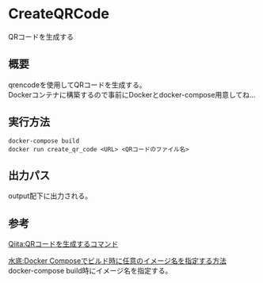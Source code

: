 # CreateQRCode
QRコードを生成する

## 概要

qrencodeを使用してQRコードを生成する。  
Dockerコンテナに構築するので事前にDockerとdocker-compose用意してね…

## 実行方法

```
docker-compose build
docker run create_qr_code <URL> <QRコードのファイル名>
```

## 出力パス

output配下に出力される。

## 参考

[Qiita:QRコードを生成するコマンド](https://qiita.com/tukiyo3/items/5ad2b034761858058a27)

[水底:Docker Composeでビルド時に任意のイメージ名を指定する方法](https://amaya382.hatenablog.jp/entry/2017/04/03/034002)  
docker-compose build時にイメージ名を指定する。